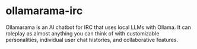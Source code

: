 # ollamarama-irc
Ollamarama is an AI chatbot for IRC that uses local LLMs with Ollama. It can roleplay as almost anything you can think of with customizable personalities, individual user chat histories, and collaborative features.
